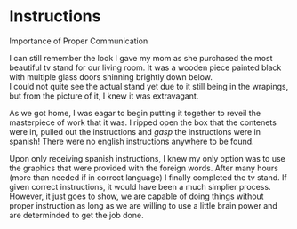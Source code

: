 # Instructions
Importance of Proper Communication 

I can still remember the look I gave my mom as she purchased the most beautiful tv stand for our living room. 
It was a wooden piece painted black with multiple glass doors shinning brightly down below.  
I could not quite see the actual stand yet due to it still being in the wrapings, but from the picture of it, I knew it was extravagant. 

As we got home, I was eagar to begin putting it together to reveil the masterpiece of work that it was. 
I ripped open the box that the contenets were in, pulled out the instructions and *gasp* the instructions were in spanish!
There were no english instructions anywhere to be found. 

Upon only receiving spanish instructions, I knew my only option was to use the graphics that were provided with the foreign words. 
After many hours (more than needed if in correct language) I finally completed the tv stand. 
If given correct instructions, it would have been a much simplier process. 
However, it just goes to show, we are capable of doing things without proper instruction as long as we are willing to use a little brain power and are determinded to get the job done. 
